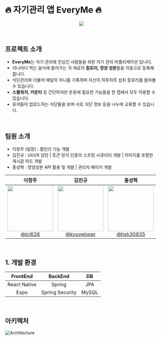 # :fire: 자기관리 앱 EveryMe :fire:

<p align="center">
  <img src="https://github.com/guro-project/final_project_every-me_screen/assets/146961238/10d1d11f-305c-4bab-870a-b640046eb3d3">
</p>


<br>

## 프로젝트 소개

- **EveryMe**는 자기 관리에 진심인 사람들을 위한 자기 관리 어플리케이션 입니다.
- 끼니마다 먹는 음식에 들어가는 각 재료의 **칼로리, 영양 성분**들을 자동으로 등록해줍니다.
- 식단관리와 더불어 매일의 끼니를 기록하며 자신의 하루하루 섭취 칼로리를 돌아볼 수 있습니다.
- **스톱워치, 카운터** 등 간단하지만 운동에 필요한 기능들을 한 앱에서 모두 이용할 수 있습니다.
- 유저들이 업로드하는 식단들을 보며 서로 식단 정보 등을 나누며 교류할 수 있습니다.

<br>

## 팀원 소개

- 이창주 (팀장) : 캘린더 기능 개발
- 김진규 : UI/UX 담당 | 토큰 방식 인증의 스프링 시큐리티 개발 | 이미지를 포함한 게시글 피드 개발
- 홍성혁 : 영양성분 API 활용 및 개발 | 관리자 페이지 개발

<div align="center">


| **이창주** | **김진규** | **홍성혁** |
| :------: |  :------: | :------: |
| [<img src="https://github.com/guro-project/final_project_every-me_screen/assets/146961238/3b06a97d-9718-4c19-8ee5-7e21f9ccec68" height=150 width=150> <br/> @lcj626](https://github.com/lcj626) | [<img src="https://github.com/guro-project/.github/assets/146961238/690bef73-6f47-45ea-80a3-c1e2a61b9c36" height=150 width=150> <br/> @kyuveloper](https://github.com/kyuveloper) | [<img src="https://github.com/guro-project/.github/assets/146961238/80bd5218-042f-4798-ae34-6a5cc84b2963" height=150 width=150> <br/> @hsh30835](https://github.com/hsh30835) |

</div>

<br>

## 1. 개발 환경

| **FrontEnd** | **BackEnd** | **DB** |
| :------: | :------: | :------: |
| React Native | Spring | JPA |
| Expo | Spring Security | MySQL |

<br>

## 아키텍처

![Architecture](https://github.com/kyuveloper/final_project-every_me/assets/146961238/4e93fbc5-f710-4ccf-82ff-c03b8715072f)
